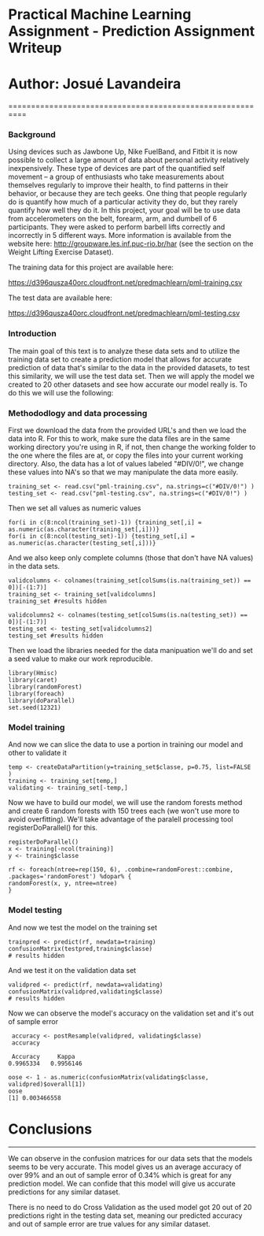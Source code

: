 # Practical Machine Learning Assignment - Prediction Assignment Writeup
# Author: Josué Lavandeira
==========================================================
### Background

Using devices such as Jawbone Up, Nike FuelBand, and Fitbit it is now possible to collect a large amount of data about personal activity relatively inexpensively. These type of devices are part of the quantified self movement – a group of enthusiasts who take measurements about themselves regularly to improve their health, to find patterns in their behavior, or because they are tech geeks. One thing that people regularly do is quantify how much of a particular activity they do, but they rarely quantify how well they do it. In this project, your goal will be to use data from accelerometers on the belt, forearm, arm, and dumbell of 6 participants. They were asked to perform barbell lifts correctly and incorrectly in 5 different ways. More information is available from the website here: http://groupware.les.inf.puc-rio.br/har (see the section on the Weight Lifting Exercise Dataset).

The training data for this project are available here:

https://d396qusza40orc.cloudfront.net/predmachlearn/pml-training.csv

The test data are available here:

https://d396qusza40orc.cloudfront.net/predmachlearn/pml-testing.csv

### Introduction

The main goal of this text is to analyze these data sets and to utilize the training data set to create a prediction model that allows for accurate prediction of data that's similar to the data in the provided datasets, to test this similarity, we will use the test data set. Then we will apply the model we created to 20 other datasets and see how accurate our model really is.
To do this we will use the following:

### Methododlogy and data processing

First we download the data from the provided URL's and then we load the data into R. For this to work, make sure the data files are in the same working directory you're using in R, if not, then change the working folder to the one where the files are at, or copy the files into your current working directory. Also, the data has a lot of values labeled "#DIV/0!", we change these values into NA's so that we may manipulate the data more easily.

```{r}
training_set <- read.csv("pml-training.csv", na.strings=c("#DIV/0!") )
testing_set <- read.csv("pml-testing.csv", na.strings=c("#DIV/0!") )
```
Then we set all values as numeric values

```{r}
for(i in c(8:ncol(training_set)-1)) {training_set[,i] = as.numeric(as.character(training_set[,i]))}
for(i in c(8:ncol(testing_set)-1)) {testing_set[,i] = as.numeric(as.character(testing_set[,i]))}
```
And we also keep only complete columns (those that don't have NA values) in the data sets.

```{r}
validcolumns <- colnames(training_set[colSums(is.na(training_set)) == 0])[-(1:7)]
training_set <- training_set[validcolumns]
training_set #results hidden

validcolumns2 <- colnames(testing_set[colSums(is.na(testing_set)) == 0])[-(1:7)]
testing_set <- testing_set[validcolumns2]
testing_set #results hidden
```

Then we load the libraries needed for the data manipuation we'll do and set a seed value to make our work reproducible.

```{r}
library(Hmisc)
library(caret)
library(randomForest)
library(foreach)
library(doParallel)
set.seed(12321)
```
### Model training

And now we can slice the data to use a portion in training our model and other to validate it

```{r}
temp <- createDataPartition(y=training_set$classe, p=0.75, list=FALSE )
training <- training_set[temp,]
validating <- training_set[-temp,]
```

Now we have to build our model, we will use the random forests method and create 6 random forests with 150 trees each (we won't use more to avoid overfitting). We'll take advantage of the paralell processing tool registerDoParallel() for this.

```{r}
registerDoParallel()
x <- training[-ncol(training)]
y <- training$classe

rf <- foreach(ntree=rep(150, 6), .combine=randomForest::combine, .packages='randomForest') %dopar% {
randomForest(x, y, ntree=ntree) 
}
```
### Model testing

And now we test the model on the training set
```{r}
trainpred <- predict(rf, newdata=training)
confusionMatrix(testpred,training$classe)
# results hidden
```
And we test it on the validation data set
```{r}
validpred <- predict(rf, newdata=validating)
confusionMatrix(validpred,validating$classe)
# results hidden
```

Now we can observe the model's accuracy on the validation set and it's out of sample error
```{r}
 accuracy <- postResample(validpred, validating$classe)
 accuracy

 Accuracy     Kappa 
0.9965334   0.9956146 

oose <- 1 - as.numeric(confusionMatrix(validating$classe, validpred)$overall[1])
oose
[1] 0.003466558
```

# Conclusions
--------------------------------

We can observe in the confusion matrices for our data sets that the models seems to be very accurate. This model gives us an average accuracy of over 99% and an out of sample error of 0.34% which is great for any prediction model. We can confide that this model will give us accurate predictions for any similar dataset.

There is no need to do Cross Validation as the used model got 20 out of 20 predictions right in the testing data set, meaning our predicted accuracy and out of sample error are true values for any similar dataset.
